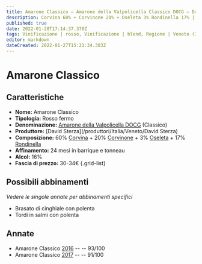 ```yaml
---
title: Amarone Classico – Amarone della Valpolicella Classico DOCG – David Sterza – Veneto (IT) – 30-34€ – 5★
description: Corvina 60% + Corvinone 20% + Oseleta 3% Rondinella 17% | Brasato di cinghiale con polenta – Tordi in salmì con polenta
published: true
date: 2022-01-28T17:14:37.370Z
tags: Vinificazione | rosso, Vinificazione | blend, Regione | Veneto (IT), Vinificazione | fermo, Prezzi | 30-34€, Vitigni | Corvina, Vitigni | Rondinella, Vitigni | Corvinone, Vitigni | Oseleta, Valutazioni | 5 stelle, Alimento | cinghiale, Cottura | brasato, Alimento | tordi, Aromatizzazione | in salmì, Aromatizzazione | con polenta
editor: markdown
dateCreated: 2022-01-27T15:21:34.303Z
---
```


# Amarone Classico

## Caratteristiche
- **Nome:** <span class="nome">Amarone Classico</span>
- **Tipologia:** Rosso fermo
- **Denominazione:** <span class="denominazione">[Amarone della Valpolicella DOCG](/denominazioni/Italia/Veneto/DOCG/Amarone-della-Valpolicella) (Classico)</span>
- **Produttore:** <span class="cantina">[David Sterza](/produttori/Italia/Veneto/David Sterza)</span> 
- **Composizione:** 60% [Corvina](/vitigni/Italia/bacca-nera/corvina) + 20% [Corvinone](/vitigni/Italia/bacca-nera/corvinone) + 3% [Oseleta](/vitigni/Italia/bacca-nera/oseleta) + 17% [Rondinella](/vitigni/Italia/bacca-nera/rondinella)
- **Affinamento:** 24 mesi in barrique e tonneau
- **Alcol:** 16%
- **Fascia di prezzo:** 30-34€
{.grid-list}


## Possibili abbinamenti
*Vedere le singole annate per abbinamenti specifici*

- Brasato di cinghiale con polenta
- Tordi in salmì con polenta


## Annate

- Amarone Classico [2016](vini/Italia/Veneto/David-Sterza/Amarone-Classico/2016) -- <span class="star-5"></span> -- 93/100
- Amarone Classico [2017](vini/Italia/Veneto/David-Sterza/Amarone-Classico/2017) -- <span class="star-5"></span> -- 91/100